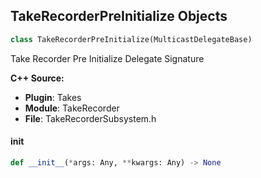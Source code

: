 ## TakeRecorderPreInitialize Objects

```python
class TakeRecorderPreInitialize(MulticastDelegateBase)
```

Take Recorder Pre Initialize  Delegate Signature

**C++ Source:**

- **Plugin**: Takes
- **Module**: TakeRecorder
- **File**: TakeRecorderSubsystem.h

<a id="unreal.TakeRecorderPreInitialize.__init__"></a>

#### __init__

```python
def __init__(*args: Any, **kwargs: Any) -> None
```

<a id="unreal.TakeRecorderStarted"></a>